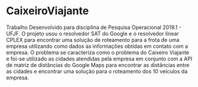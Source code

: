 # CaixeiroViajante
Trabalho Desenvolvido para disciplina de Pesquisa Operacional 2019.1 - UFJF. O projeto usou o resolvedor SAT do Google e o resolvedor linear CPLEX para encontrar uma solução de roteamento para a frota de uma empresa utilizando como dados as informações obtidas em contato com a empresa. O problema se caracteriza como o problema do Caixeiro Viajante e foi-se utilizado as cidades atendidas pela empresa em conjunto com a API de matriz de distâncias do Google Maps para encontrar as distâncias entre as cidades e encontrar uma solução para o roteamento dos 10 veículos da empresa.
